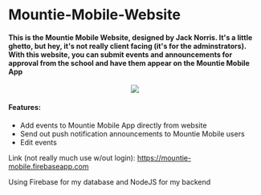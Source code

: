 # Mountie-Mobile-Website

<h4>This is the Mountie Mobile Website, designed by Jack Norris. It's a little ghetto, but hey, it's not really client
facing (it's for the adminstrators). With this website, you can submit events and announcements for approval from 
the school and have them appear on the Mountie Mobile App</h4>

<p align="center"><kbd><img src = "https://media.giphy.com/media/KGBiQ1NUFLVkF8rmMd/giphy.gif"/></kbd></p>

<h4>Features:</h4>
<ul>
  <li>Add events to Mountie Mobile App directly from website</li>
  <li>Send out push notification announcements to Mountie Mobile users</li>
  <li>Edit events</li>
  </ul>

Link (not really much use w/out login):  https://mountie-mobile.firebaseapp.com

Using Firebase for my database and NodeJS for my backend
